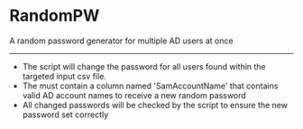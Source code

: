 # RandomPW
A random password generator for multiple AD users at once
___________________________________________________________________________________

- The script will change the password for all users found within the targeted input csv file.
- The must contain a column named 'SamAccountName' that contains valid AD account names to receive a new random password
- All changed passwords will be checked by the script to ensure the new password set correctly

